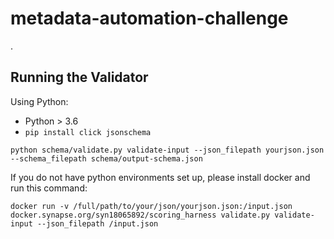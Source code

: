 # metadata-automation-challenge
.

## Running the Validator

Using Python:
* Python > 3.6
* `pip install click jsonschema`

```
python schema/validate.py validate-input --json_filepath yourjson.json --schema_filepath schema/output-schema.json
```

If you do not have python environments set up, please install docker and run this command:

```
docker run -v /full/path/to/your/json/yourjson.json:/input.json docker.synapse.org/syn18065892/scoring_harness validate.py validate-input --json_filepath /input.json
```
